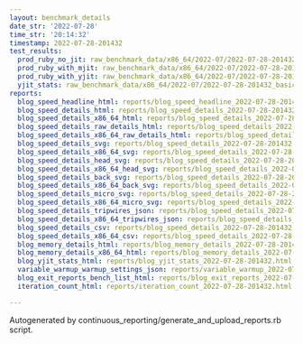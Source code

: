 ```yaml
---
layout: benchmark_details
date_str: '2022-07-28'
time_str: '20:14:32'
timestamp: 2022-07-28-201432
test_results:
  prod_ruby_no_jit: raw_benchmark_data/x86_64/2022-07/2022-07-28-201432_basic_benchmark_prod_ruby_no_jit.json
  prod_ruby_with_mjit: raw_benchmark_data/x86_64/2022-07/2022-07-28-201432_basic_benchmark_prod_ruby_with_mjit.json
  prod_ruby_with_yjit: raw_benchmark_data/x86_64/2022-07/2022-07-28-201432_basic_benchmark_prod_ruby_with_yjit.json
  yjit_stats: raw_benchmark_data/x86_64/2022-07/2022-07-28-201432_basic_benchmark_yjit_stats.json
reports:
  blog_speed_headline_html: reports/blog_speed_headline_2022-07-28-201432.html
  blog_speed_details_html: reports/blog_speed_details_2022-07-28-201432.html
  blog_speed_details_x86_64_html: reports/blog_speed_details_2022-07-28-201432.x86_64.html
  blog_speed_details_raw_details_html: reports/blog_speed_details_2022-07-28-201432.raw_details.html
  blog_speed_details_x86_64_raw_details_html: reports/blog_speed_details_2022-07-28-201432.x86_64.raw_details.html
  blog_speed_details_svg: reports/blog_speed_details_2022-07-28-201432.svg
  blog_speed_details_x86_64_svg: reports/blog_speed_details_2022-07-28-201432.x86_64.svg
  blog_speed_details_head_svg: reports/blog_speed_details_2022-07-28-201432.head.svg
  blog_speed_details_x86_64_head_svg: reports/blog_speed_details_2022-07-28-201432.x86_64.head.svg
  blog_speed_details_back_svg: reports/blog_speed_details_2022-07-28-201432.back.svg
  blog_speed_details_x86_64_back_svg: reports/blog_speed_details_2022-07-28-201432.x86_64.back.svg
  blog_speed_details_micro_svg: reports/blog_speed_details_2022-07-28-201432.micro.svg
  blog_speed_details_x86_64_micro_svg: reports/blog_speed_details_2022-07-28-201432.x86_64.micro.svg
  blog_speed_details_tripwires_json: reports/blog_speed_details_2022-07-28-201432.tripwires.json
  blog_speed_details_x86_64_tripwires_json: reports/blog_speed_details_2022-07-28-201432.x86_64.tripwires.json
  blog_speed_details_csv: reports/blog_speed_details_2022-07-28-201432.csv
  blog_speed_details_x86_64_csv: reports/blog_speed_details_2022-07-28-201432.x86_64.csv
  blog_memory_details_html: reports/blog_memory_details_2022-07-28-201432.html
  blog_memory_details_x86_64_html: reports/blog_memory_details_2022-07-28-201432.x86_64.html
  blog_yjit_stats_html: reports/blog_yjit_stats_2022-07-28-201432.html
  variable_warmup_warmup_settings_json: reports/variable_warmup_2022-07-28-201432.warmup_settings.json
  blog_exit_reports_bench_list_html: reports/blog_exit_reports_2022-07-28-201432.bench_list.html
  iteration_count_html: reports/iteration_count_2022-07-28-201432.html

---
```

Autogenerated by continuous_reporting/generate_and_upload_reports.rb script.
